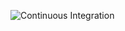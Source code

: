 ![Continuous Integration](https://github.com/Pascalheid/thesis/workflows/Continuous%20Integration/badge.svg)

